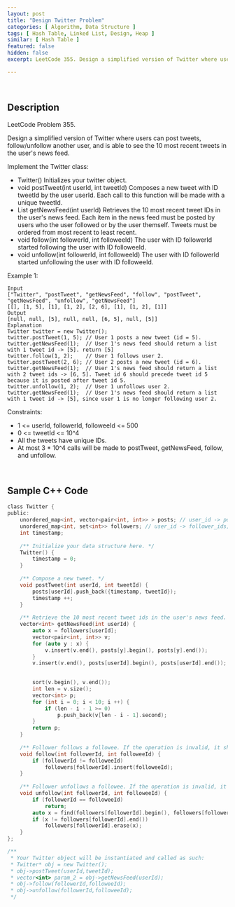 ```yaml
---
layout: post
title: "Design Twitter Problem"
categories: [ Algorithm, Data Structure ]
tags: [ Hash Table, Linked List, Design, Heap ]
similar: [ Hash Table ]
featured: false
hidden: false
excerpt: LeetCode 355. Design a simplified version of Twitter where users can post tweets, follow/unfollow another user, and is able to see the 10 most recent tweets in the user's news feed.

---
```


<br />

## Description

LeetCode Problem 355.

Design a simplified version of Twitter where users can post tweets, follow/unfollow another user, and is able to see the 10 most recent tweets in the user's news feed.

Implement the Twitter class:
* Twitter() Initializes your twitter object.
* void postTweet(int userId, int tweetId) Composes a new tweet with ID tweetId by the user userId. Each call to this function will be made with a unique tweetId.
* List<Integer> getNewsFeed(int userId) Retrieves the 10 most recent tweet IDs in the user's news feed. Each item in the news feed must be posted by users who the user followed or by the user themself. Tweets must be ordered from most recent to least recent.
* void follow(int followerId, int followeeId) The user with ID followerId started following the user with ID followeeId.
* void unfollow(int followerId, int followeeId) The user with ID followerId started unfollowing the user with ID followeeId.

Example 1:
```
Input
["Twitter", "postTweet", "getNewsFeed", "follow", "postTweet", "getNewsFeed", "unfollow", "getNewsFeed"]
[[], [1, 5], [1], [1, 2], [2, 6], [1], [1, 2], [1]]
Output
[null, null, [5], null, null, [6, 5], null, [5]]
Explanation
Twitter twitter = new Twitter();
twitter.postTweet(1, 5); // User 1 posts a new tweet (id = 5).
twitter.getNewsFeed(1);  // User 1's news feed should return a list with 1 tweet id -> [5]. return [5]
twitter.follow(1, 2);    // User 1 follows user 2.
twitter.postTweet(2, 6); // User 2 posts a new tweet (id = 6).
twitter.getNewsFeed(1);  // User 1's news feed should return a list with 2 tweet ids -> [6, 5]. Tweet id 6 should precede tweet id 5 because it is posted after tweet id 5.
twitter.unfollow(1, 2);  // User 1 unfollows user 2.
twitter.getNewsFeed(1);  // User 1's news feed should return a list with 1 tweet id -> [5], since user 1 is no longer following user 2.
```

Constraints:
* 1 <= userId, followerId, followeeId <= 500
* 0 <= tweetId <= 10^4
* All the tweets have unique IDs.
* At most 3 * 10^4 calls will be made to postTweet, getNewsFeed, follow, and unfollow.

<br />

## Sample C++ Code


```c
class Twitter {
public:
    unordered_map<int, vector<pair<int, int>> > posts; // user_id -> post_ids;
    unordered_map<int, set<int>> followers; // user_id -> follower_ids;
    int timestamp;
    
    /** Initialize your data structure here. */
    Twitter() {
        timestamp = 0;    
    }
    
    /** Compose a new tweet. */
    void postTweet(int userId, int tweetId) {
        posts[userId].push_back({timestamp, tweetId});
        timestamp ++;
    }
    
    /** Retrieve the 10 most recent tweet ids in the user's news feed. Each item in the news feed must be posted by users who the user followed or by the user herself. Tweets must be ordered from most recent to least recent. */
    vector<int> getNewsFeed(int userId) {
        auto x = followers[userId];
        vector<pair<int, int>> v;
        for (auto y : x) {
            v.insert(v.end(), posts[y].begin(), posts[y].end());
        }
        v.insert(v.end(), posts[userId].begin(), posts[userId].end());
        

        sort(v.begin(), v.end());
        int len = v.size();
        vector<int> p;
        for (int i = 0; i < 10; i ++) {
            if (len - i - 1 >= 0)
                p.push_back(v[len - i - 1].second);
        }
        return p;
    }
    
    /** Follower follows a followee. If the operation is invalid, it should be a no-op. */
    void follow(int followerId, int followeeId) {
        if (followerId != followeeId)
            followers[followerId].insert(followeeId);
    }
    
    /** Follower unfollows a followee. If the operation is invalid, it should be a no-op. */
    void unfollow(int followerId, int followeeId) {
        if (followerId == followeeId)
            return;
        auto x = find(followers[followerId].begin(), followers[followerId].end(), followeeId);
        if (x != followers[followerId].end())
            followers[followerId].erase(x);
    }
};

/**
 * Your Twitter object will be instantiated and called as such:
 * Twitter* obj = new Twitter();
 * obj->postTweet(userId,tweetId);
 * vector<int> param_2 = obj->getNewsFeed(userId);
 * obj->follow(followerId,followeeId);
 * obj->unfollow(followerId,followeeId);
 */
```


